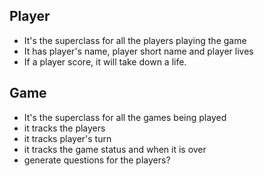 ## Player
* It's the superclass for all the players playing the game
* It has player's name, player short name and player lives
* If a player score, it will take down a life.




## Game
* It's the superclass for all the games being played
* it tracks the players
* it tracks player's turn
* it tracks the game status and when it is over
* generate questions for the players?


